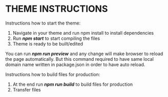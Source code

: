 # THEME INSTRUCTIONS

Instructions how to start the theme:
1. Navigate in your theme and run npm install to install dependencies
2. Run ***npm start*** to start compiling the files
3. Theme is ready to be built/edited

You can run ***npm run preview*** and any change will make browser to reload the page automatically.
But this command required to have same local domain name written in package.json in order to have auto reload.

Instructions how to build files for production:
1. At the end run ***npm run build*** to build files for production
2. Transfer files
